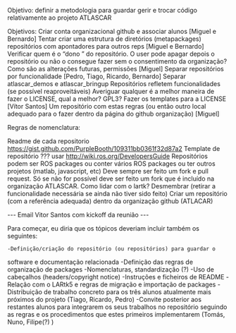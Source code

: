 Objetivo:  definir a metodologia para guardar gerir e trocar código relativamente ao projeto ATLASCAR

Objetivos:
Criar conta organizacional github e associar alunos [Miguel e Bernardo]
Tentar criar uma estrutura de diretórios (metapackages) repositórios com apontadores para outros reps [Miguel e Bernardo]
Verificar quem é o “dono ” do repositório. O user pode apagar depois o repositório ou não o consegue fazer sem o consentimento da organização? Como são as alterações futuras, permissões [Miguel]
Separar repositórios por funcionalidade [Pedro, Tiago, Ricardo, Bernardo]
Separar atlascar_demos e atlascar_bringup
Repositórios refletem funcionalidades (se possível reaproveitáveis) 
Averiguar qualquer é a melhor maneira de fazer o LICENSE, qual a melhor? GPL3? Fazer os templates para a LICENSE [Vítor Santos]
Um repositório com estas regras (ou então outro local adequado para o fazer dentro da página do github organização) [Miguel]

Regras de nomenclatura: 

Readme de cada repositorio https://gist.github.com/PurpleBooth/109311bb0361f32d87a2
Template de repositório ??? usar http://wiki.ros.org/DevelopersGuide
Repositórios podem ser ROS packages ou conter vários ROS packages ou ter outros projetos (matlab, javascript, etc)
Deve sempre ser feito um fork e pull request. Só se não for possível deve ser feito um fork que é incluído na organização ATLASCAR.
Como lidar com o lartk?
Desmembrar (retirar a funcionalidade necessária se ainda não tiver sido feito)
Criar um repositório (com a referência adequada) dentro da organização github (ATLACAR)





--- Email Vitor Santos com kickoff da reunião ---

Para começar, eu diria que os tópicos deveriam incluir também os seguintes:

 	-Definição/criação do repositório (ou repositórios) para guardar o 
software e documentação relacionada
 	-Definição das regras de organização de packages
 		-Nomenclaturas, standardização (?)
 		-Uso de cabeçalhos (headers/copyright notice)
 		-Instruções e ficheiros de README
 	-Relação com o LARtk5 e regras de migração e importação de packages
 	-Distribuição de trabalho concreto para os três alunos atualmente 
mais próximos do projeto (Tiago, Ricardo, Pedro)
 	-Convite posterior aos restantes alunos para integrarem os seus 
trabalhos no repositório seguindo as regras e
  	os procedimentos que estes primeiros implementarem (Tomás, Nuno, 
Filipe(?) )

